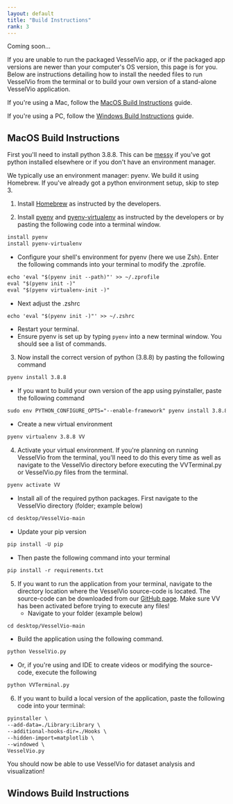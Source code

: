 ```yaml
---
layout: default
title: "Build Instructions"
rank: 3
---
```


Coming soon...

If you are unable to run the packaged VesselVio app, or if the packaged app versions are newer than your computer's OS version, this page is for you. Below are instructions detailing how to install the needed files to run VesselVio from the terminal or to build your own version of a stand-alone VesselVio application.

If you're using a Mac, follow the [MacOS Build Instructions](##-macos-build-instructions) guide.

If you're using a PC, follow the [Windows Build Instructions](##-windows-build-instructions) guide.


## MacOS Build Instructions
First you'll need to install python 3.8.8. This can be [messy](https://xkcd.com/1987/) if you've got python installed elsewhere or if you don't have an environment manager.

We typically use an environment manager: pyenv. We build it using Homebrew. If you've already got a python environment setup, skip to step 3.

1. Install [Homebrew](https://brew.sh) as instructed by the developers.

2. Install [pyenv](https://github.com/pyenv/pyenv) and [pyenv-virtualenv](https://github.com/pyenv/pyenv-virtualenv) as instructed by the developers or by pasting the following code into a terminal window.
```markdown
install pyenv
install pyenv-virtualenv
```
   - Configure your shell's environment for pyenv (here we use Zsh). Enter the following commands into your terminal to modify the .zprofile.
```markdown
echo 'eval "$(pyenv init --path)"' >> ~/.zprofile
eval "$(pyenv init -)"
eval "$(pyenv virtualenv-init -)"
```
   - Next adjust the .zshrc
```markdown
echo 'eval "$(pyenv init -)"' >> ~/.zshrc
```
   - Restart your terminal.
   - Ensure pyenv is set up by typing `pyenv` into a new terminal window. You should see a list of commands.

3. Now install the correct version of python (3.8.8) by pasting the following command
```markdown
pyenv install 3.8.8
```
   - If you want to build your own version of the app using pyinstaller, paste the following command
```markdown
sudo env PYTHON_CONFIGURE_OPTS="--enable-framework" pyenv install 3.8.8
```
   - Create a new virtual environment
```markdown
pyenv virtualenv 3.8.8 VV
```

4. Activate your virtual environment. If you're planning on running VesselVio from the terminal, you'll need to do this every time as well as navigate to the VesselVio directory before executing the VVTerminal.py or VesselVio.py files from the terminal.
```markdown
pyenv activate VV
```
   - Install all of the required python packages. First navigate to the VesselVio directory (folder; example below)
```markdown
cd desktop/VesselVio-main
```
   - Update your pip version
```markdown
pip install -U pip
```
   - Then paste the following command into your terminal
```markdown
pip install -r requirements.txt
```

5. If you want to run the application from your terminal, navigate to the directory location where the VesselVio source-code is located. The source-code can be downloaded from our [GitHub page](https://github.com/JacobBumgarner/VesselVio). Make sure VV has been activated before trying to execute any files!
   - Navigate to your folder (example below)
```markdown
cd desktop/VesselVio-main
```
   - Build the application using the following command.
```markdown
python VesselVio.py
```
   - Or, if you're using and IDE to create videos or modifying the source-code, execute the following
```markdown
python VVTerminal.py
```
6. If you want to build a local version of the application, paste the following code into your terminal:
```markdown
pyinstaller \
--add-data=./Library:Library \
--additional-hooks-dir=./Hooks \
--hidden-import=matplotlib \
--windowed \
VesselVio.py
```
 
You should now be able to use VesselVio for dataset analysis and visualization!


## Windows Build Instructions
